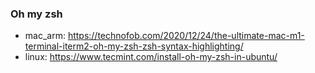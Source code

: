 ### Oh my zsh
- mac_arm: https://technofob.com/2020/12/24/the-ultimate-mac-m1-terminal-iterm2-oh-my-zsh-zsh-syntax-highlighting/
- linux: https://www.tecmint.com/install-oh-my-zsh-in-ubuntu/
